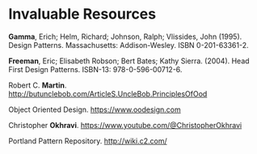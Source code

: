 # Invaluable Resources

**Gamma**, Erich; Helm, Richard; Johnson, Ralph; Vlissides, John (1995). Design Patterns. Massachusetts: Addison-Wesley. ISBN 0-201-63361-2.

**Freeman**, Eric; Elisabeth Robson; Bert Bates; Kathy Sierra. (2004). Head First Design Patterns. ISBN-13: 978-0-596-00712-6.

Robert C. **Martin**. http://butunclebob.com/ArticleS.UncleBob.PrinciplesOfOod

Object Oriented Design. https://www.oodesign.com

Christopher **Okhravi**. https://www.youtube.com/@ChristopherOkhravi

Portland Pattern Repository. http://wiki.c2.com/

